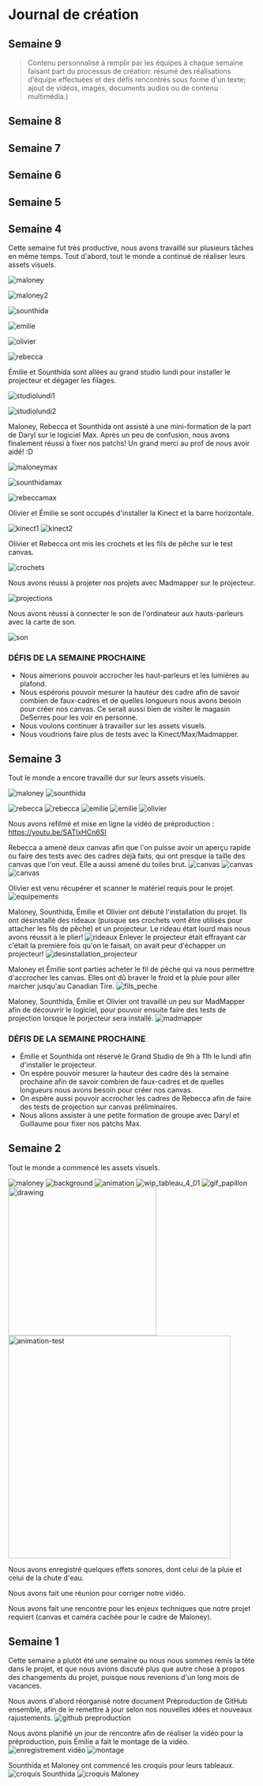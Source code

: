 # Journal de création

## Semaine 9
> Contenu personnalisé à remplir par les équipes à chaque semaine faisant part du processus de création: résumé des réalisations d'équipe effectuées et des défis rencontrés sous forme d'un texte; ajout de vidéos, images, documents audios ou de contenu multimédia.)


## Semaine 8

## Semaine 7

## Semaine 6

## Semaine 5

## Semaine 4

Cette semaine fut très productive, nous avons travaillé sur plusieurs tâches en même temps. Tout d'abord, tout le monde a continué de réaliser leurs assets visuels.

![maloney](https://media.giphy.com/media/JgcUbuetEx2w4GV6ht/giphy.gif)

![maloney2](https://media.giphy.com/media/RcF9VD9OlYJfAs5hkZ/giphy.gif)

![sounthida](medias/sem4_dessin.gif)

![emilie](https://zupimages.net/up/22/07/g6zk.gif)

![olivier](https://i.imgur.com/OhfIIWn.png)

![rebecca](???)

Émilie et Sounthida sont allées au grand studio lundi pour installer le projecteur et dégager les filages.

![studiolundi1](https://i.imgur.com/AjztHuZ.jpg)

![studiolundi2](https://i.imgur.com/Kp2kkjl.jpg)

Maloney, Rebecca et Sounthida ont assisté à une mini-formation de la part de Daryl sur le logiciel Max. Après un peu de confusion, nous avons finalement réussi à fixer nos patchs! Un grand merci au prof de nous avoir aidé! :D

![maloneymax](https://i.imgur.com/2nfO5fm.png)

![sounthidamax](https://i.imgur.com/Iz6bKQ6.png)

![rebeccamax](https://i.imgur.com/xaGoqOa.png)

Olivier et Émilie se sont occupés d'installer la Kinect et la barre horizontale.

![kinect1](https://i.imgur.com/EGX9thP.jpg)
![kinect2](https://i.imgur.com/t05pZjc.jpg)

Olivier et Rebecca ont mis les crochets et les fils de pêche sur le test canvas.

![crochets](https://i.imgur.com/AgEr3dw.jpg)

Nous avons réussi à projeter nos projets avec Madmapper sur le projecteur.

![projections](https://i.imgur.com/2dBpRqR.jpg)

Nous avons réussi à connecter le son de l'ordinateur aux hauts-parleurs avec la carte de son.

![son](https://media.giphy.com/media/x7PsP63vV3bcwNjrPS/giphy.gif)

### DÉFIS DE LA SEMAINE PROCHAINE
- Nous aimerions pouvoir accrocher les haut-parleurs et les lumières au plafond.
- Nous espérons pouvoir mesurer la hauteur des cadre afin de savoir combien de faux-cadres et de quelles longueurs nous avons besoin pour créer nos canvas. Ce serait aussi bien de visiter le magasin DeSerres pour les voir en personne.
- Nous voulons continuer à travailler sur les assets visuels.
- Nous voudrions faire plus de tests avec la Kinect/Max/Madmapper.



## Semaine 3

Tout le monde a encore travaillé dur sur leurs assets visuels.

![maloney](https://media.giphy.com/media/cziNAzL08EtZhCojL6/giphy.gif)
![sounthida](https://i.imgur.com/ibzoevr.gif)

![rebecca](https://imgur.com/Xt4c3qk.gif) 
![rebecca](https://imgur.com/tAHQTbF.gif)
![emilie](https://cdn.discordapp.com/attachments/935558483493933057/940504522894225468/ezgif.com-gif-maker_15.gif)
![emilie](https://zupimages.net/up/22/06/igwm.png)
![olivier](https://media.giphy.com/media/IzkrFBU32DBTREpiUV/giphy.gif)

Nous avons refilmé et mise en ligne la vidéo de préproduction : https://youtu.be/SATIxHCn6SI 



Rebecca a amené deux canvas afin que l'on puisse avoir un aperçu rapide ou faire des tests avec des cadres déjà faits, qui ont presque la taille des canvas que l'on veut. Elle a aussi amené du toiles brut. 
![canvas](https://imgur.com/fNka8K9.png) 
![canvas](https://imgur.com/qUI5JhU.png)
![canvas](https://imgur.com/7VyvAt7.png)


Olivier est venu récupérer et scanner le matériel requis pour le projet.
![equipements](medias/equipements.jpg)

Maloney, Sounthida, Émilie et Olivier ont débuté l'installation du projet. Ils ont désinstallé des rideaux (puisque ses crochets vont être utilisés pour attacher les fils de pêche) et un projecteur. Le rideau était lourd mais nous avons réussit à le plier!
![rideaux](medias/enlever_rideaux.jpg)
Enlever le projecteur était effrayant car c'était la première fois qu'on le faisait, on avait peur d'échapper un projecteur!
![desinstallation_projecteur](medias/desinstaller_projo.jpg)

Maloney et Émilie sont parties acheter le fil de pêche qui va nous permettre d'accrocher les canvas. Elles ont dû braver le froid et la pluie pour aller marcher jusqu'au Canadian Tire.
![fils_peche](medias/fil_peche.jpg)

Maloney, Sounthida, Émilie et Olivier ont travaillé un peu sur MadMapper afin de découvrir le logiciel, pour pouvoir ensuite faire des tests de projection lorsque le porjecteur sera installé.
![madmapper](medias/madmapper1.png)

### DÉFIS DE LA SEMAINE PROCHAINE
- Émilie et Sounthida ont réservé le Grand Studio de 9h à 11h le lundi afin d'installer le projecteur.
- On espère pouvoir mesurer la hauteur des cadre dès la semaine prochaine afin de savoir combien de faux-cadres et de quelles longueurs nous avons besoin pour créer nos canvas.
- On espère aussi pouvoir accrocher les cadres de Rebecca afin de faire des tests de projection sur canvas préliminaires.
- Nous allons assister à une petite formation de groupe avec Daryl et Guillaume pour fixer nos patchs Max.

## Semaine 2

Tout le monde a commencé les assets visuels.

![maloney](medias/maloney_sem2.png)
![background](medias/soun_first_frame.png)
![animation](https://i.imgur.com/CqIS1d4.gif)
![wip_tableau_4_01](https://zupimages.net/up/22/05/g3mo.png)
![gif_papillon](https://cdn.discordapp.com/attachments/935558483493933057/938209262155468821/butterflyme.gif)
 <img src="https://media.discordapp.net/attachments/935558534685405204/938162556302925844/unknown.png?width=749&height=671" alt="drawing" width="300"/>
 <img src="https://imgur.com/ZJHK5Ra.gif" alt="animation-test" width="450"/>
 

Nous avons enregistré quelques effets sonores, dont celui de la pluie et celui de la chute d'eau.

Nous avons fait une réunion pour corriger notre vidéo.

Nous avons fait une rencontre pour les enjeux techniques que notre projet requiert (canvas et caméra cachée pour le cadre de Maloney).


## Semaine 1

Cette semaine a plutôt été une semaine ou nous nous sommes remis la tête dans le projet, et que nous avions discuté plus que autre chose à propos des changements du projet, puisque nous revenions d'un long mois de vacances.

Nous avons d'abord réorganisé notre document Préproduction de GitHub ensemble, afin de le remettre à jour selon nos nouvelles idées et nouveaux rajustements.
![github preproduction](medias/exemple_general.jpg)

Nous avons planifié un jour de rencontre afin de réaliser la vidéo pour la préproduction, puis Émilie a fait le montage de la vidéo.
![enregistrement vidéo](medias/sem1_video.png.png)
![montage](medias/sem1_montage.png)

Sounthida et Maloney ont commencé les croquis pour leurs tableaux.
![croquis Sounthida](medias/croquis.jpg)
![croquis Maloney](medias/wiptableau1.jpg)




